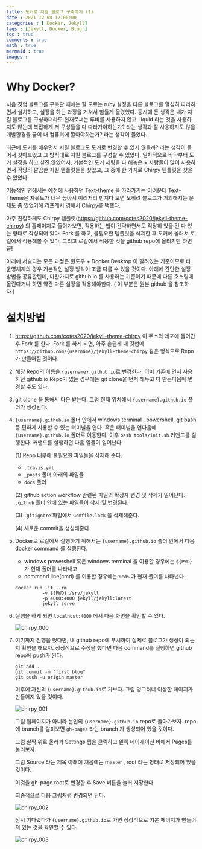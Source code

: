 ```yaml
---
title: 도커로 지킬 블로그 구축하기 (1)
date : 2021-12-08 12:00:00
categories : [ Docker, Jekyll]
tags : [Jekyll, Docker, Blog ]
toc : true
comments : true
math : true
mermaid : true
images :
---
```



# Why Docker?

 처음 깃헙 블로그를 구축할 때에는 잘 모르는 ruby 설정을 다른 블로그를 열심히 따라하면서 설치하고, 설정을 하는 과정을 거쳐서 힘들게 올렸었다. 동시에 든 생각은 내가 지킬 블로그를 구성하더라도 현재로써는 루비를 사용하지 않고, liquid 라는 것을 사용하지도 않는데 복잡하게 저 구성들을 다 따라가야하는가? 라는 생각과 잘 사용하지도 않을 개발환경을 굳이 내 컴퓨터에 깔아야하는가? 라는 생각이 들었다. 

 최근에 도커를 배우면서 지킬 블로그도 도커로 변경할 수 있지 않을까? 라는 생각이 들어서 찾아보았고 그 방식대로 지킬 블로그를 구성할 수 있었다. 일차적으로 바닥부터 도커 설정을 하고 싶진 않았어서, 기본적인 도커 세팅을 다 해놓은 + 사람들이 많이 사용하면서 적당히 깔끔한 지킬 템플릿들을 찾았고, 그 중에 한 가지로 Chirpy 템플릿을 찾을 수 있었다. 

 기능적인 면에서는 예전에 사용하던 Text-theme 을 따라가기는 어려운데 Text-Theme은 자유도가 너무 높아서 이리저리 만지다 보면 오히려 블로그가 기괴해지는 문제도 좀 있었기에 리프레시 겸해서 Chirpy를 택했다. 


 아주 친절하게도 Chirpy 템플릿(https://github.com/cotes2020/jekyll-theme-chirpy) 의 홈페이지로 들어가보면, 적용하는 법이 간략하면서도 적당히 있을 건 다 있는 형태로 작성되어 있다. Fork 를 하고, 불필요한 템플릿을 삭제한 후 도커에 올려서 로컬에서 적용해볼 수 있다. 그리고 로컬에서 적용한 것을 github repo에 올리기만 하면 끝! 


 아래에 서술되는 모든 과정은 윈도우 + Docker Desktop 이 깔려있는 기준이므로 타 운영체제의 경우 기본적인 설정 방식이 조금 다를 수 있을 것이다. 아래에 간단한 설정 방법을 공유할텐데, 마찬가지로 github.io 를 사용하는 기준이기 때문에 다른 호스팅에 올린다거나 하면 약간 다른 설정을 적용해야한다. ( 이 부분은 원본 github 을 참조하자.)


# 설치방법

 1. https://github.com/cotes2020/jekyll-theme-chirpy 이 주소의 레포에 들어간 후 Fork 를 한다. 
 Fork 를 하게 되면, 아주 손쉽게 내 깃헙에  `https://github.com/{username}/jekyll-theme-chirpy` 같은 형식으로 Repo가 만들어질 것이다. 

 2. 해당 Repo의 이름을 `{username}.github.io`로 변경한다. 이미 기존에 먼저 사용하던 github.io Repo가 있는 경우에는 git clone을 먼저 해두고 다 만든다음에 변경할 수도 있다. 

 3. git clone 을 통해서 다운 받는다. 그럼 현재 위치에서 `{username}.github.io` 폴더가 생성된다.

 4. `{username}.github.io` 폴더 안에서 windows terminal , powershell, git bash 등 편하게 사용할 수 있는 터미널을 연다. 혹은 터미널을 연다음에 `{username}.github.io` 폴더로 이동한다. 이후 `bash tools/init.sh` 커맨드를 실행한다. 커맨드를 실행하면 다음 일들이 일어난다. 
 
    (1) Repo 내부에 불필요한 파일들을 삭제해 준다. 
    * `.travis.yml`
    * `_posts` 폴더 아래의 파일들
    * `docs` 폴더 

    (2) github action workflow 관련된 파일의 확장자 변경 및 삭제가 일어난다. `.github` 폴더 안에 있는 파일들이 삭제 및 변경된다. 

    (3) `.gitignore` 파일에서 `Gemfile.lock` 을 삭제해준다. 

    (4) 새로운 commit을 생성해준다. 

5. Docker로 로컬에서 실행하기 위해서는 `{username}.github.io` 폴더 안에서 다음 docker command 를 실행한다. 

    - windows powershell 혹은 windows terminal 을 이용할 경우에는 `${PWD}`가 현재 폴더를 나타내고 
    - command line(cmd) 를 이용할 경우에는 `%cd%` 가 현재 폴더를 나타낸다. 


    ``` console
    docker run -it --rm
              -v ${PWD}:/srv/jekyll
              -p 4000:4000 jekyll/jekyll:latest
              jekyll serve
    ```

6. 실행을 하게 되면 `localhost:4000` 에서 다음 화면을 확인할 수 있다. 


    ![chirpy_000](https://cdn.jsdelivr.net/gh/defjin/defjin.github.io@master/assets/img/articles/20211208/chirpy000.PNG)


7. 여기까지 진행을 했다면, 내 github repo에 푸시하여 실제로 블로그가 생성이 되는지 확인을 해보자. 정상적으로 수정을 했다면 다음 command를 실행하면 github repo에 push가 된다. 

    ``` console
    git add . 
    git commit -m "first blog"
    git push -u origin master
    ```

    이후에 자신의 `{username}.github.io`로 가보자. 
    그럼 덩그러니 이상한 페이지가 만들어져 있을 것이다. 


    ![chirpy_001](https://cdn.jsdelivr.net/gh/defjin/defjin.github.io@master/assets/img/articles/20211208/chirpy001.PNG)


    그럼 웹페이지가 아니라 본인의 `{username}.github.io` repo로 돌아가보자. 
    repo에 branch를 살펴보면 `gh-pages` 라는 branch 가 생성되어 있을 것이다. 

    그럼 살짝 위로 올라가 Settings 탭을 클릭하고 왼쪽 네이게이션 바에서 Pages를 눌러보자. 

    그럼 Source 라는 제목 아래에 
    처음에는 master , root 라는 형태로 저장되어 있을 것이다. 

    이것을 gh-page root로 변경한 후 Save 버튼을 눌러 저장한다. 

    최종적으로 다음 그림처럼 변경되면 된다. 


    ![chirpy_002](https://cdn.jsdelivr.net/gh/defjin/defjin.github.io@master/assets/img/articles/20211208/chirpy000.PNG)


    잠시 기다렸다가 `{username}.github.io`로 가면 정상적으로 기본 페이지가 만들어져 있는 것을 확인할 수 있다. 


    ![chirpy_003](https://cdn.jsdelivr.net/gh/defjin/defjin.github.io@master/assets/img/articles/20211208/chirpy003.PNG)




